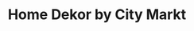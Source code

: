 ---
title: "Home Dekor by City Markt"
url: /wiesbaden/home-dekor-by-city-markt/
shop: Raumausstattung
---